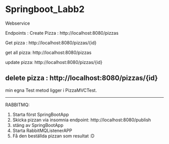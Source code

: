 # Springboot_Labb2
Webservice


Endpoints : 
Create Pizza :  http://localhost:8080/pizzas

Get pizza : http://localhost:8080/pizzas/{id}

get all pizza: http://localhost:8080/pizzas

update pizza: http://localhost:8080/pizzas/{id}

delete pizza :  http://localhost:8080/pizzas/{id}
---------------------------------------------

min egna Test metod ligger i PizzaMVCTest.

-------------------------------------------
RABBITMQ:

1. Starta först SpringBootApp
2. Skicka pizzan via insomnia  endpoint:  http://localhost:8080/publish
3. stäng av SpringBootApp
4. Starta RabbitMQListenerAPP
5. Få den beställda pizzan som resultat :D
